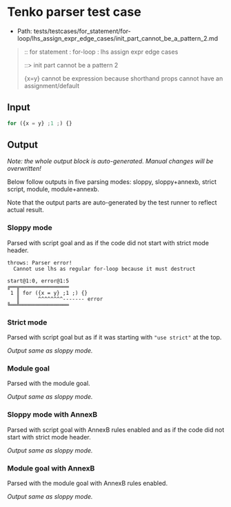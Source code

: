# Tenko parser test case

- Path: tests/testcases/for_statement/for-loop/lhs_assign_expr_edge_cases/init_part_cannot_be_a_pattern_2.md

> :: for statement : for-loop : lhs assign expr edge cases
>
> ::> init part cannot be a pattern 2
>
> {x=y} cannot be expression because shorthand props cannot have an assignment/default

## Input

`````js
for ({x = y} ;1 ;) {}
`````

## Output

_Note: the whole output block is auto-generated. Manual changes will be overwritten!_

Below follow outputs in five parsing modes: sloppy, sloppy+annexb, strict script, module, module+annexb.

Note that the output parts are auto-generated by the test runner to reflect actual result.

### Sloppy mode

Parsed with script goal and as if the code did not start with strict mode header.

`````
throws: Parser error!
  Cannot use lhs as regular for-loop because it must destruct

start@1:0, error@1:5
╔══╦════════════════
 1 ║ for ({x = y} ;1 ;) {}
   ║      ^^^^^^^^------- error
╚══╩════════════════

`````

### Strict mode

Parsed with script goal but as if it was starting with `"use strict"` at the top.

_Output same as sloppy mode._

### Module goal

Parsed with the module goal.

_Output same as sloppy mode._

### Sloppy mode with AnnexB

Parsed with script goal with AnnexB rules enabled and as if the code did not start with strict mode header.

_Output same as sloppy mode._

### Module goal with AnnexB

Parsed with the module goal with AnnexB rules enabled.

_Output same as sloppy mode._
